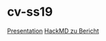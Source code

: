# cv-ss19

[Presentation](https://docs.google.com/presentation/d/1RYfskatA6Ne1_xsnwm23zjdC65yjzqyfL9P0-8j-VxQ/edit?usp=sharing)
[HackMD zu Bericht](https://hackmd.io/XZl2zfsyTuCM-H9frqTiUw?both)